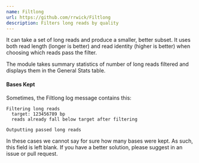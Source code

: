 ```yaml
---
name: Filtlong
url: https://github.com/rrwick/Filtlong
description: Filters long reads by quality
---
```


It can take a set of long reads and produce a smaller, better subset. It uses both read length (longer is better) and read identity (higher is better) when choosing which reads pass the filter.

The module takes summary statistics of number of long reads filtered and displays them in the General Stats table.

#### Bases Kept

Sometimes, the Filtlong log message contains this:

```
Filtering long reads
  target: 123456789 bp
  reads already fall below target after filtering

Outputting passed long reads
```

In these cases we cannot say for sure how many bases were kept. As such, this field is left blank.
If you have a better solution, please suggest in an issue or pull request.
